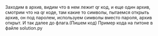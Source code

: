 Заходим в архив, видим что в нем лежит qr код, и еще один архив, 
смотрим что на qr коде, там какие то символы, пытаемся открыть архив, он под паролем,
используем символы вместо пароля, архив открыт. И так далее до флага.(Пишем код)
Пример кода на питоне в файле solution.py
